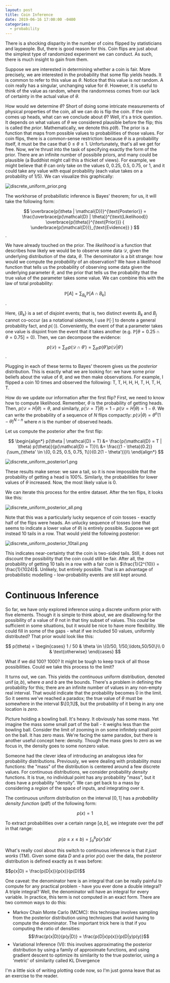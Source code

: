 ```yaml
---
layout: post
title: Coin Inference
date: 2019-06-16 17:00:00 -0400
categories:
  - probability
---
```

There is a shocking disparity in the number of coins flipped by statisticians
and laypeople. But, there is good reason for this. Coin flips are just about
the simplest type of randomized experiment we can conduct. As such, there is 
much insight to gain from them.

Suppose we are interested in determining whether a coin is fair. More precisely,
we are interested in the probability that some flip yields heads. It is common
to refer to this value as $\theta$. Notice that this value is *not* random. A
coin really has a singular, unchanging value for $\theta$. However, it is useful
to think of the value as random, where the randomness comes from our lack of 
certainty in the actual value of $\theta$. 

How would we determine $\theta$? Short of doing some intricate measurements of
physical properties of the coin, all we can do is flip the coin. If the coin
comes up heads, what can we conclude about $\theta$? Well, it's a trick 
question. It depends on what values of $\theta$ we considered plausible before
the flip; this is called the *prior*. Mathematically, we denote this 
$p(\theta)$. The prior is a function that maps from possible values to 
probabilities of those values. For coin flips, there is a common-sense 
restriction: because $\theta$ is a probability itself, it must be the case that
$0 \leq \theta \leq 1$. Unfortunately, that's all we get for free. Now, we're
thrust into the task of specifying exactly the form of the prior. There are an
infinite number of possibile priors, and many could be plausible (a Buddhist
might call this a thicket of views). For example, we might believe that $\theta$
can only take on the values 0, 0.25, 0.5, 0.75, or 1, and it could take any 
value with equal probability (each value takes on a probability of 1/5). 
We can visualize this graphically:

![discrete_uniform_prior.png](discrete_uniform_prior.png)

The workhorse of probabilistic inference is Bayes' theorem; for us, it will take
the following form:

$$ \overbrace{p(\theta | \mathcal{D})}^{\text{Posterior}} = 
\frac{\overbrace{p(\mathcal{D} | \theta)}^{\text{Likelihood}} \overbrace{p(\theta)}^{\text{Prior}}}
{ \underbrace{p(\mathcal{D})}_{\text{Evidence}} } $$.

We have already touched on the prior. The *likelihood* is a function that 
describes how likely we would be to observe some data $\mathcal{D}$, given the
underlying distribution of the data, $\theta$. The denominator is a bit strange:
how would we compute the *probability* of an observation? We have a likelihood
function that tells us the probability of observing some data given the 
underlying parameter $\theta$, and the prior that tells us the probability that
the true value of the parameter takes some value. We can combine this with the 
law of total probability:

$$\mathbb{P}[A] = \sum_{B_k}{\mathbb{P}[A \cap B_k]}$$.

Here, $\{B_k\}$ is a set of disjoint events; that is, two distinct events $B_k$
and $B_j$ cannot co-occur (as a notational sidenote, I use $\mathbb{P}[\cdot]$ 
to denote a general probability fact, and $p(\cdot)$). Conveniently, the event 
of that a parameter takes one value is disjoint from the event that it takes
another (e.g. $\mathbb{P}[\theta = 0.25 \cap \theta = 0.75] = 0$). Then, we can
decompose the evidence:

$$ p(\mathcal{D}) = \sum_{\theta'}{p(\mathcal{D} \cap \theta')} 
= \sum_{\theta'}{p(\theta') p(\mathcal{D} | \theta')}$$.

Plugging in each of these terms to Bayes' theorem gives us the *posterior*
distribution. This is exactly what we are looking for: we have some prior
beliefs about the value of $\theta$, and we then make observations. For example,
I flipped a coin 10 times and observed the following: T, T, H, H, H, T, H, T, H,
T. 

How do we update our information after the first flip? First, we need to know
how to compute likelihood. Remember, $\theta$ is the probability of getting
heads. Then, $p(\mathcal{D}=H | \theta) = \theta$, and similarly,
$p(\mathcal{D}=T | \theta) = 1 - p(\mathcal{D}=H | \theta) = 1 - \theta$. We
can write the probability of a sequence of $N$ flips compactly: 
$p(\mathcal{D} | \theta) = \theta^{n} (1 - \theta)^{N - n}$ where $n$ is the 
number of observed heads.

Let us compute the posterior after the first flip:

$$
\begin{align*}
    p(\theta | \mathcal{D} = T) &= \frac{p(\mathcal{D} = T | \theta) p(\theta)}{p(\mathcal{D} = T)}\\
    &= \frac{(1 - \theta)(0.2)}{\sum_{\theta' \in \{0, 0.25, 0.5, 0.75, 1\}}{0.2(1 - \theta')}}\\
\end{align*}
$$

![discrete_uniform_posterior1.png](discrete_uniform_posterior1.png)

These results make sense: we saw a tail, so it is now impossible that the 
probability of getting a head is 100%. Similarly, the probabilities for lower
values of $\theta$ increased. Now, the most likely value is 0.

We can iterate this process for the entire dataset. After the ten flips, it 
looks like this:

![discrete_uniform_posterior_all.png](discrete_uniform_posterior_all.png)

Note that this was a particularly lucky sequence of coin tosses - exactly half
of the flips were heads. An unlucky sequence of tosses (one that seems to 
indicate a lower value of $\theta$) is entirely possible. Suppose we got instead
10 tails in a row. That would yield the following posterior:

![discrete_uniform_posterior_10tail.png](discrete_uniform_posterior_10tail.png)

This indicates near-certainty that the coin is two-sided tails. Still, it does
not discount the possibility that the coin could still be fair. After all, the
probability of getting 10 tails in a row with a fair coin is
$\frac{1}{2^{10}} = \frac{1}{1024}$. Unlikely, but entirely possible. That is 
an advantage of probabilistic modelling - low-probability events are still kept
around. 

# Continuous Inference
So far, we have only explored inference using a discrete uniform prior with five
elements. Though it is simple to think about, we are disallowing for the 
possibility of a value of $\theta$ not in that tiny subset of values. This 
*could* be sufficient in some situations, but it would be nice to have more 
flexibility. We could fill in some of the gaps - what if we included 50
values, uniformly distributed? That prior would look like this:

$$ p(\theta) = \begin{cases}
    1 / 50 & \theta \in \{0/50, 1/50,\ldots,50/50\}\\
    0 & \text{otherwise}
\end{cases} $$

What if we did 100? 1000? It might be tough to keep track of all those
possibilities. Could we take this process to the limit? 

It turns out, we can. This yields the *continuous* uniform distribution, 
denoted $\operatorname{unif}(a, b)$, where $a$ and $b$ are the bounds. There's a problem in defining the probability for this; there are an infinite number of 
values in any non-empty real interval. That would indicate that the probability 
becomes 0 in the limit. So it seems we've reached a paradox; the true value of 
$\theta$ must be somewhere in the interval $\[0,1\]$, but the probability of it 
being in any one location is *zero*.

Picture holding a bowling ball. It's heavy. It obviously has some mass. Yet 
imagine the mass some small part of the ball - it weighs less than the bowling
ball. Consider the limit of zooming in on some infinitely small point on the 
ball. It has zero mass. We're facing the same paradox, but there is another
useful concept here: density. Though the mass goes to zero as we focus in, the
density goes to some nonzero value.

Someone had the clever idea of introducing an analogous idea for probability
distributions. Previously, we were dealing with probability *mass* functions:
the "mass" of the distribution is centered around a few discrete values. For
continuous distributions, we consider probability *density* functions. It is
true, no individual point has any probability "mass", but it does have a 
probability "density". We can get back to a mass by considering a *region* of
the space of inputs, and integrating over it.

The continuous uniform distribution on the interval $[0,1]$ has a _probability 
density function_ (pdf) of the following form:

$$p(x) = 1$$

To extract probabilities over a certain range $[a,b]$, we integrate over the pdf 
in that range:

$$p(a \leq x \leq b) = \int_a^b{p(x')dx'}$$

What's really cool about this switch to continuous inference is that 
_it just works_ (TM). Given some data $D$ and a prior $p(x)$ over the data,
the posteror distribution is defined exactly as it was before:

$$p(x|D) = \frac{p(D|x)}{p(x)}{p(D)$$

One caveat: the denominator here is an integral that can be really painful to 
compute for any practical problem - have you ever done a double integral? A 
triple integral? Well, the denominator will have an integral for every variable.
In practice, this term is not computed in an exact form. There are two common 
ways to do this:
- Markov Chain Monte Carlo (MCMC): this technique involves sampling from the
  posterior distribution using techniques that avoid having to compute the 
  denominator. The important trick here is that if you computing the ratio of
  densities:
  $$\frac{p(x|D)}{p(y|D)} = \frac{p(D|x)p(x)}{p(D|y)p(y)}$$
- Variational Inference (VI): this involves approximating the posterior 
  distribution by using a family of approximate functions, and using 
  gradient descent to optimize its similarity to the true posterior, using a
  'metric' of similarity called KL Divergence

I'm a little sick of writing plotting code now, so I'm just gonna leave that
as an exercise to the reader.